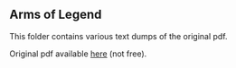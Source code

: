 ## Arms of Legend

This folder contains various text dumps of the original pdf.

Original pdf available [here](http://www.mongoosepublishing.com/rpgs/legend/legend/arms-of-legend.html) (not free).

